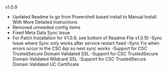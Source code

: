 v1.0.9
- Updated Readme to go from Powershell based install to Manual Install With More Detailed Instructions
- Removed unneeded config items
- Fixed Meta Data Sync Issue
- For Patch Installation for V1.0.9, see bottom of Readme File
v1.0.10
-Sync Issue where Sync only works after service restart fixed
-Sync Fix when errors occur in the CSC Api so next sync works
-Support for CSC TrustedSecure Domain Validated SSL
-Support for CSC TrustedSecure Domain Validated Wildcard SSL
-Support for CSC TrustedSecure Domain Validated UC Certificate
